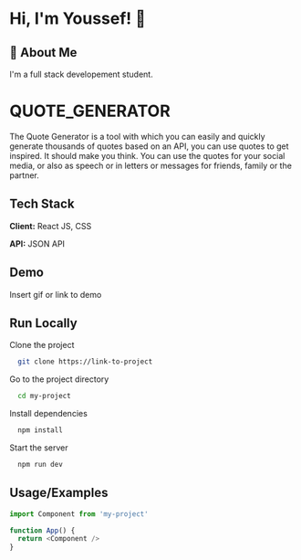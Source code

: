 
# Hi, I'm Youssef! 👋


## 🚀 About Me
I'm a full stack developement student.


# QUOTE_GENERATOR

The Quote Generator is a tool with which you can easily and quickly generate thousands of quotes based on an API, you can use quotes to get inspired. It should make you think. You can use the quotes for your social media, or also as speech or in letters or messages for friends, family or the partner.

## Tech Stack

**Client:** React JS, CSS

**API:** JSON API


## Demo

Insert gif or link to demo


## Run Locally

Clone the project

```bash
  git clone https://link-to-project
```

Go to the project directory

```bash
  cd my-project
```

Install dependencies

```bash
  npm install
```

Start the server

```bash
  npm run dev
```


## Usage/Examples

```javascript
import Component from 'my-project'

function App() {
  return <Component />
}
```


